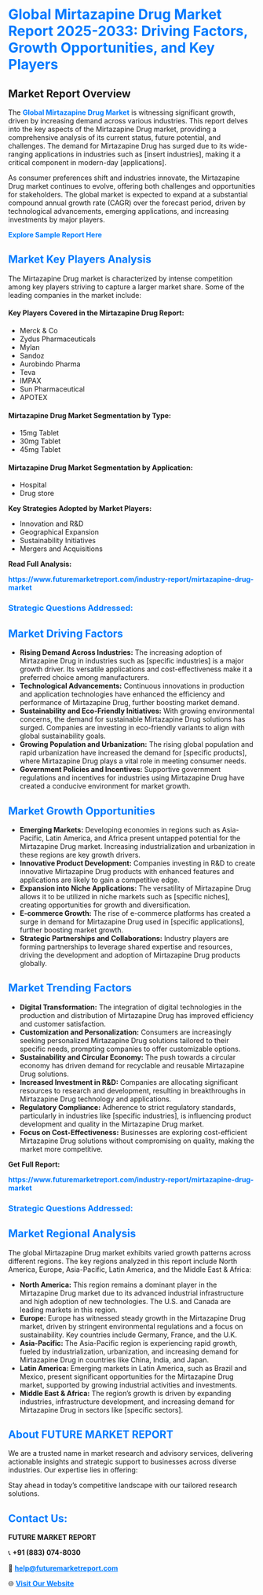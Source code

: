 <h1 style="color: #007BFF;">Global Mirtazapine Drug Market Report 2025-2033: Driving Factors, Growth Opportunities, and Key Players</h1>

<section id="overview">
<h2>Market Report Overview</h2>
<p>The <a href="https://www.futuremarketreport.com/industry-report/mirtazapine-drug-market" style="color: #007BFF; text-decoration: none;"><strong>Global Mirtazapine Drug Market</strong></a> is witnessing significant growth, driven by increasing demand across various industries. This report delves into the key aspects of the Mirtazapine Drug market, providing a comprehensive analysis of its current status, future potential, and challenges. The demand for Mirtazapine Drug has surged due to its wide-ranging applications in industries such as [insert industries], making it a critical component in modern-day [applications].</p>
<p>As consumer preferences shift and industries innovate, the Mirtazapine Drug market continues to evolve, offering both challenges and opportunities for stakeholders. The global market is expected to expand at a substantial compound annual growth rate (CAGR) over the forecast period, driven by technological advancements, emerging applications, and increasing investments by major players.</p>
</section>

<section id="overview">
<p><a href="https://www.futuremarketreport.com/request-sample/reportId=114926" style="color: #007BFF; text-decoration: none;"><strong>Explore Sample Report Here</strong></a></p>
</section>

<section id="key-players">
<h2 style="color: #007BFF;">Market Key Players Analysis</h2>
<p>The Mirtazapine Drug market is characterized by intense competition among key players striving to capture a larger market share. Some of the leading companies in the market include:</p>
<h4>Key Players Covered in the Mirtazapine Drug Report:</h4>
<ul><li>Merck &amp; Co</li><li>Zydus Pharmaceuticals</li><li>Mylan</li><li>Sandoz</li><li>Aurobindo Pharma</li><li>Teva</li><li>IMPAX</li><li>Sun Pharmaceutical</li><li>APOTEX</li></ul>
<h4>Mirtazapine Drug Market Segmentation by Type:</h4>
<ul><li>15mg Tablet</li><li>30mg Tablet</li><li>45mg Tablet</li></ul>

<h4>Mirtazapine Drug Market Segmentation by Application:</h4>
<ul><li>Hospital</li><li>Drug store</li></ul>
<p><strong>Key Strategies Adopted by Market Players:</strong></p>
<ul>
<li>Innovation and R&D</li>
<li>Geographical Expansion</li>
<li>Sustainability Initiatives</li>
<li>Mergers and Acquisitions</li>
</ul>
</section>

<section>
<p><strong>Read Full Analysis: </strong></p><a href="https://www.futuremarketreport.com/industry-report/mirtazapine-drug-market" style="color: #007BFF; text-decoration: none;"><strong>https://www.futuremarketreport.com/industry-report/mirtazapine-drug-market</strong></a>
<h3 style="color: #007BFF;">Strategic Questions Addressed:</h3>
</section>

<section id="driving-factors">
<h2 style="color: #007BFF;">Market Driving Factors</h2>
<ul>
<li><strong>Rising Demand Across Industries:</strong> The increasing adoption of Mirtazapine Drug in industries such as [specific industries] is a major growth driver. Its versatile applications and cost-effectiveness make it a preferred choice among manufacturers.</li>
<li><strong>Technological Advancements:</strong> Continuous innovations in production and application technologies have enhanced the efficiency and performance of Mirtazapine Drug, further boosting market demand.</li>
<li><strong>Sustainability and Eco-Friendly Initiatives:</strong> With growing environmental concerns, the demand for sustainable Mirtazapine Drug solutions has surged. Companies are investing in eco-friendly variants to align with global sustainability goals.</li>
<li><strong>Growing Population and Urbanization:</strong> The rising global population and rapid urbanization have increased the demand for [specific products], where Mirtazapine Drug plays a vital role in meeting consumer needs.</li>
<li><strong>Government Policies and Incentives:</strong> Supportive government regulations and incentives for industries using Mirtazapine Drug have created a conducive environment for market growth.</li>
</ul>
</section>

<section id="growth-opportunities">
<h2 style="color: #007BFF;">Market Growth Opportunities</h2>
<ul>
<li><strong>Emerging Markets:</strong> Developing economies in regions such as Asia-Pacific, Latin America, and Africa present untapped potential for the Mirtazapine Drug market. Increasing industrialization and urbanization in these regions are key growth drivers.</li>
<li><strong>Innovative Product Development:</strong> Companies investing in R&D to create innovative Mirtazapine Drug products with enhanced features and applications are likely to gain a competitive edge.</li>
<li><strong>Expansion into Niche Applications:</strong> The versatility of Mirtazapine Drug allows it to be utilized in niche markets such as [specific niches], creating opportunities for growth and diversification.</li>
<li><strong>E-commerce Growth:</strong> The rise of e-commerce platforms has created a surge in demand for Mirtazapine Drug used in [specific applications], further boosting market growth.</li>
<li><strong>Strategic Partnerships and Collaborations:</strong> Industry players are forming partnerships to leverage shared expertise and resources, driving the development and adoption of Mirtazapine Drug products globally.</li>
</ul>
</section>

<section id="trending-factors">
<h2 style="color: #007BFF;">Market Trending Factors</h2>
<ul>
<li><strong>Digital Transformation:</strong> The integration of digital technologies in the production and distribution of Mirtazapine Drug has improved efficiency and customer satisfaction.</li>
<li><strong>Customization and Personalization:</strong> Consumers are increasingly seeking personalized Mirtazapine Drug solutions tailored to their specific needs, prompting companies to offer customizable options.</li>
<li><strong>Sustainability and Circular Economy:</strong> The push towards a circular economy has driven demand for recyclable and reusable Mirtazapine Drug solutions.</li>
<li><strong>Increased Investment in R&D:</strong> Companies are allocating significant resources to research and development, resulting in breakthroughs in Mirtazapine Drug technology and applications.</li>
<li><strong>Regulatory Compliance:</strong> Adherence to strict regulatory standards, particularly in industries like [specific industries], is influencing product development and quality in the Mirtazapine Drug market.</li>
<li><strong>Focus on Cost-Effectiveness:</strong> Businesses are exploring cost-efficient Mirtazapine Drug solutions without compromising on quality, making the market more competitive.</li>
</ul>
</section>

<section>
<p><strong>Get Full Report: </strong></p><a href="https://www.futuremarketreport.com/industry-report/mirtazapine-drug-market" style="color: #007BFF; text-decoration: none;"><strong>https://www.futuremarketreport.com/industry-report/mirtazapine-drug-market</strong></a>
<h3 style="color: #007BFF;">Strategic Questions Addressed:</h3>
</section>


<section id="regional-analysis">
<h2 style="color: #007BFF;">Market Regional Analysis</h2>
<p>The global Mirtazapine Drug market exhibits varied growth patterns across different regions. The key regions analyzed in this report include North America, Europe, Asia-Pacific, Latin America, and the Middle East & Africa:</p>
<ul>
<li><strong>North America:</strong> This region remains a dominant player in the Mirtazapine Drug market due to its advanced industrial infrastructure and high adoption of new technologies. The U.S. and Canada are leading markets in this region.</li>
<li><strong>Europe:</strong> Europe has witnessed steady growth in the Mirtazapine Drug market, driven by stringent environmental regulations and a focus on sustainability. Key countries include Germany, France, and the U.K.</li>
<li><strong>Asia-Pacific:</strong> The Asia-Pacific region is experiencing rapid growth, fueled by industrialization, urbanization, and increasing demand for Mirtazapine Drug in countries like China, India, and Japan.</li>
<li><strong>Latin America:</strong> Emerging markets in Latin America, such as Brazil and Mexico, present significant opportunities for the Mirtazapine Drug market, supported by growing industrial activities and investments.</li>
<li><strong>Middle East & Africa:</strong> The region’s growth is driven by expanding industries, infrastructure development, and increasing demand for Mirtazapine Drug in sectors like [specific sectors].</li>
</ul>
</section>

<footer>
<h2 style="color: #007BFF;">About FUTURE MARKET REPORT</h2>
<p>We are a trusted name in market research and advisory services, delivering actionable insights and strategic support to businesses across diverse industries. Our expertise lies in offering:</p>

<p>Stay ahead in today’s competitive landscape with our tailored research solutions.</p>

<h2 style="color: #007BFF;">Contact Us:</h2>
<p><strong>FUTURE MARKET REPORT</strong></p>
<p>📞 <strong>+91 (883) 074-8030</strong></p>
<p>📧 <strong><a href="mailto:help@futuremarketreport.com" style="color: #007BFF;">help@futuremarketreport.com</a></strong></p>
<p>🌐 <strong><a href="https://www.futuremarketreport.com/" style="color: #007BFF;">Visit Our Website</a></strong></p>
</footer>